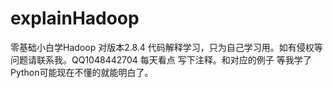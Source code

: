 # explainHadoop
零基础小白学Hadoop 对版本2.8.4 代码解释学习，只为自己学习用。如有侵权等问题请联系我。QQ1048442704
每天看点 写下注释。和对应的例子 等我学了Python可能现在不懂的就能明白了。